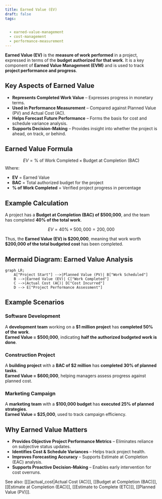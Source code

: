 ```yaml
---
title: Earned Value (EV)
draft: false
tags:
  
  
  - earned-value-management
  - cost-management
  - performance-measurement
---
```


**Earned Value (EV)** is the **measure of work performed** in a project, expressed in terms of the **budget authorized for that work**. It is a key component of **Earned Value Management (EVM)** and is used to track **project performance and progress**.

## **Key Aspects of Earned Value**
- **Represents Completed Work Value** – Expresses progress in monetary terms.
- **Used in Performance Measurement** – Compared against Planned Value (PV) and Actual Cost (AC).
- **Helps Forecast Future Performance** – Forms the basis for cost and schedule variance analysis.
- **Supports Decision-Making** – Provides insight into whether the project is ahead, on track, or behind.

## **Earned Value Formula**
$$
EV = \text{% of Work Completed} \times \text{Budget at Completion (BAC)}
$$
Where:
- **EV** = Earned Value
- **BAC** = Total authorized budget for the project
- **% of Work Completed** = Verified project progress in percentage

## **Example Calculation**
A project has a **Budget at Completion (BAC) of \$500,000**, and the team has completed **40% of the total work**.

$$
EV = 40\% \times 500,000 = 200,000
$$

Thus, the **Earned Value (EV) is \$200,000**, meaning that work worth **\$200,000 of the total budgeted cost** has been completed.

## **Mermaid Diagram: Earned Value Analysis**
```mermaid
graph LR;
    A["Project Start"] -->|Planned Value (PV)| B["Work Scheduled"]
    B -->|Earned Value (EV)| C["Work Completed"]
    C -->|Actual Cost (AC)| D["Cost Incurred"]
    D --> E["Project Performance Assessment"]
```

## **Example Scenarios**

### **Software Development**
A **development team** working on a **\$1 million project** has **completed 50% of the work**.  
**Earned Value = \$500,000**, indicating **half the authorized budgeted work is done**.

### **Construction Project**
A **building project** with a **BAC of \$2 million** has **completed 30% of planned tasks**.  
**Earned Value = \$600,000**, helping managers assess progress against planned cost.

### **Marketing Campaign**
A **marketing team** with a **\$100,000 budget** has **executed 25% of planned strategies**.  
**Earned Value = \$25,000**, used to track campaign efficiency.

## **Why Earned Value Matters**
- **Provides Objective Project Performance Metrics** – Eliminates reliance on subjective status updates.
- **Identifies Cost & Schedule Variances** – Helps track project health.
- **Improves Forecasting Accuracy** – Supports Estimate at Completion (EAC) analysis.
- **Supports Proactive Decision-Making** – Enables early intervention for cost overruns.

See also: [[[[actual_cost|Actual Cost (AC)]], [[Budget at Completion (BAC)]], [[Estimate at Completion (EAC)]], [[Estimate to Complete (ETC)]], [[Planned Value (PV)]].
